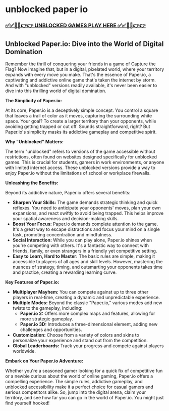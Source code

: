 # unblocked paper io

### [✅✅🔴🔴👉👉 UNBLOCKED GAMES PLAY HERE ✅✅🔴🔴👉👉](https://topstoryindia.com)

## Unblocked Paper.io: Dive into the World of Digital Domination

Remember the thrill of conquering your friends in a game of Capture the Flag? Now imagine that, but in a digital, pixelated world, where your territory expands with every move you make. That's the essence of Paper.io, a captivating and addictive online game that's taken the internet by storm. And with "unblocked" versions readily available, it's never been easier to dive into this thrilling world of digital domination.

**The Simplicity of Paper.io:**

At its core, Paper.io is a deceptively simple concept. You control a square that leaves a trail of color as it moves, capturing the surrounding white space. Your goal? To create a larger territory than your opponents, while avoiding getting trapped or cut off. Sounds straightforward, right? But Paper.io's simplicity masks its addictive gameplay and competitive spirit.

**Why "Unblocked" Matters:**

The term "unblocked" refers to versions of the game accessible without restrictions, often found on websites designed specifically for unblocked games. This is crucial for students, gamers in work environments, or anyone with limited internet access. These unblocked versions provide a way to enjoy Paper.io without the limitations of school or workplace firewalls.

**Unleashing the Benefits:**

Beyond its addictive nature, Paper.io offers several benefits:

* **Sharpen Your Skills:** The game demands strategic thinking and quick reflexes. You need to anticipate your opponents' moves, plan your own expansions, and react swiftly to avoid being trapped. This helps improve your spatial awareness and decision-making skills.
* **Boost Your Focus:** Paper.io demands complete attention to the game. It's a great way to escape distractions and focus your mind on a single task, promoting concentration and mindfulness.
* **Social Interaction:** While you can play alone, Paper.io shines when you're competing with others. It's a fantastic way to connect with friends, family, or even strangers in a friendly yet competitive setting.
* **Easy to Learn, Hard to Master:** The basic rules are simple, making it accessible to players of all ages and skill levels. However, mastering the nuances of strategy, timing, and outsmarting your opponents takes time and practice, creating a rewarding learning curve.

**Key Features of Paper.io:**

* **Multiplayer Mayhem:**  You can compete against up to three other players in real-time, creating a dynamic and unpredictable experience.
* **Multiple Modes:** Beyond the classic "Paper.io," various modes add new twists to the gameplay, including:
    * **Paper.io 2:**  Offers more complex maps and features, allowing for more strategic gameplay.
    * **Paper.io 3D:**  Introduces a three-dimensional element, adding new challenges and opportunities.
* **Customization:**  Choose from a variety of colors and skins to personalize your experience and stand out from the competition.
* **Global Leaderboards:**  Track your progress and compete against players worldwide.

**Embark on Your Paper.io Adventure:**

Whether you're a seasoned gamer looking for a quick fix of competitive fun or a newbie curious about the world of online gaming, Paper.io offers a compelling experience. The simple rules, addictive gameplay, and unblocked accessibility make it a perfect choice for casual gamers and serious competitors alike. So, jump into the digital arena, claim your territory, and see how far you can go in the world of Paper.io. You might just find yourself hooked!